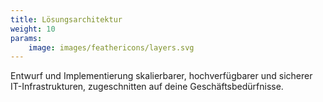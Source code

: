 ```yaml
---
title: Lösungsarchitektur
weight: 10
params:
    image: images/feathericons/layers.svg
---
```


Entwurf und Implementierung skalierbarer, hochverfügbarer und sicherer IT-Infrastrukturen, zugeschnitten auf deine Geschäftsbedürfnisse.
